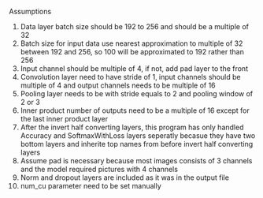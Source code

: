 Assumptions  

1. Data layer batch size should be 192 to 256 and should be a multiple of 32
2. Batch size for input data use nearest approximation to multiple of 32 between 192 and 256, so 100 will be 
   approximated to 192 rather than 256
3. Input channel should be multiple of 4, if not, add pad layer to the front
4. Convolution layer need to have stride of 1, input channels should be multiple of 4 and output channels needs to be
   multiple of 16
5. Pooling layer needs to be with stride equals to 2 and pooling window of 2 or 3
6. Inner product number of outputs need to be a multiple of 16 except for the last inner product layer
7. After the invert half converting layers, this program has only handled Accuracy and SoftmaxWithLoss layers seperatly 
   becasue they have two bottom layers and inherite top names from before invert half converting layers
8. Assume pad is necessary because most images consists of 3 channels and the model required pictures with 4 channels
9. Norm and dropout layers are included as it was in the output file
10. num_cu parameter need to be set manually

